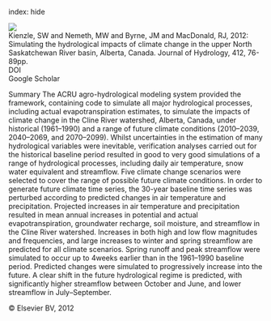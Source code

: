 index: hide

<div class="Citation">
    <div class="Citation-thumb CitationThumb-linked"  data-href="https://doi.org/10.1016/j.jhydrol.2011.01.058">
      <img src="https://static.claimspace.cloud/climate-study-static/refs/thumbs/12/Kienzle_et_al_2012-thumb.png" />
    </div>

  <div class="Citation-body">
    <div class="Citation-text">Kienzle, SW and Nemeth, MW and Byrne, JM and MacDonald, RJ, 2012: Simulating the hydrological impacts of climate change in the upper North Saskatchewan River basin, Alberta, Canada. <span class="Article-journal">Journal of Hydrology, </span><span class="Article-volume">412, </span>76-89pp.</div>
    <div class="Citation-links">
      <div class="CitationLink" data-href="https://doi.org/10.1016/j.jhydrol.2011.01.058">
        <div class="CitationLink-icon CitationLink-Doi"></div>
        <div class="CitationLink-text">DOI</div>
      </div>
      <div class="CitationLink" data-href="https://scholar.google.com/scholar?q=10.1016/j.jhydrol.2011.01.058">
        <div class="CitationLink-icon CitationLink-Scholar"></div>
        <div class="CitationLink-text">Google Scholar</div>
      </div>
    </div>
  </div>
</div>

Summary                                   The ACRU agro-hydrological modeling system provided the framework, containing code to simulate all major hydrological processes, including actual evapotranspiration estimates, to simulate the impacts of climate change in the Cline River watershed, Alberta, Canada, under historical (1961–1990) and a range of future climate conditions (2010–2039, 2040–2069, and 2070–2099). Whilst uncertainties in the estimation of many hydrological variables were inevitable, verification analyses carried out for the historical baseline period resulted in good to very good simulations of a range of hydrological processes, including daily air temperature, snow water equivalent and streamflow. Five climate change scenarios were selected to cover the range of possible future climate conditions. In order to generate future climate time series, the 30-year baseline time series was perturbed according to predicted changes in air temperature and precipitation. Projected increases in air temperature and precipitation resulted in mean annual increases in potential and actual evapotranspiration, groundwater recharge, soil moisture, and streamflow in the Cline River watershed. Increases in both high and low flow magnitudes and frequencies, and large increases to winter and spring streamflow are predicted for all climate scenarios. Spring runoff and peak streamflow were simulated to occur up to 4weeks earlier than in the 1961–1990 baseline period. Predicted changes were simulated to progressively increase into the future. A clear shift in the future hydrological regime is predicted, with significantly higher streamflow between October and June, and lower streamflow in July–September.

<div class="Citation-copy">
&copy; Elsevier BV, 2012
</div>
